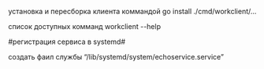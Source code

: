 установка и пересборка клиента коммандой go install ./cmd/workclient/...

список доступных комманд workclient --help


#регистрация сервиса в systemd# 

создать фаил службы “/lib/systemd/system/echoservice.service” 


